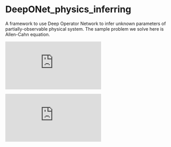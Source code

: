 # DeepONet_physics_inferring

A framework to use Deep Operator Network to infer unknown parameters of partially-observable physical system. 
The sample problem we solve here is Allen-Cahn equation.


![Schematic of sample problem](https://github.com/chenchenhuang/DeepONet_physics_inferring/blob/main/figures/sample_problem_v2.pdf)


![Basic architecture](https://github.com/chenchenhuang/DeepONet_physics_inferring/blob/main/figures/NN_diagram.pdf)
